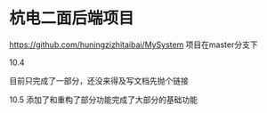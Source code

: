 # 杭电二面后端项目

https://github.com/huningzizhitaibai/MySystem
项目在master分支下

10.4

目前只完成了一部分，还没来得及写文档先抛个链接

10.5
添加了和重构了部分功能完成了大部分的基础功能
